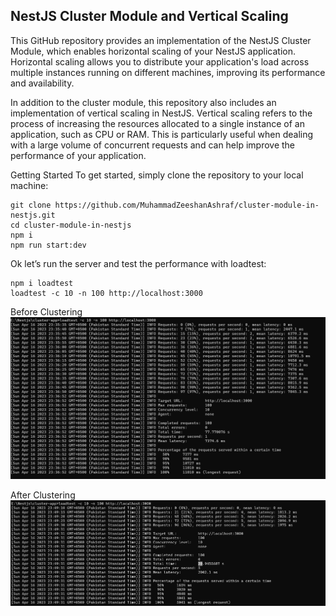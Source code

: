 ## NestJS Cluster Module and Vertical Scaling
This GitHub repository provides an implementation of the NestJS Cluster Module, which enables horizontal scaling of your NestJS application. Horizontal scaling allows you to distribute your application's load across multiple instances running on different machines, improving its performance and availability.

In addition to the cluster module, this repository also includes an implementation of vertical scaling in NestJS. Vertical scaling refers to the process of increasing the resources allocated to a single instance of an application, such as CPU or RAM. This is particularly useful when dealing with a large volume of concurrent requests and can help improve the performance of your application.

Getting Started
To get started, simply clone the repository to your local machine:

```
git clone https://github.com/MuhammadZeeshanAshraf/cluster-module-in-nestjs.git
cd cluster-module-in-nestjs
npm i
npm run start:dev
```
Ok let’s run the server and test the performance with loadtest:

```
npm i loadtest
loadtest -c 10 -n 100 http://localhost:3000
```

Before Clustering 
![Before Clustering](https://github.com/MuhammadZeeshanAshraf/cluster-module-in-nestjs/blob/main/resources/Before%20Clustering.jpg)

After Clustering 
![Before Clustering](https://github.com/MuhammadZeeshanAshraf/cluster-module-in-nestjs/blob/main/resources/After%20Clustering.jpg)
